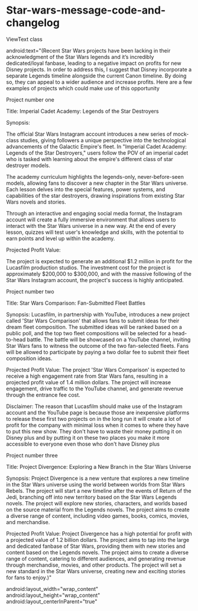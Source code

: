 # Star-wars-message-code-and-changelog

ViewText class


android:text="(Recent Star Wars projects have been lacking in their acknowledgment of the Star Wars legends and it’s incredibly dedicated/loyal fanbase, leading to a negative impact on profits for new Disney projects. In order to address this, I suggest that Disney incorporate a separate Legends timeline alongside the current Canon timeline. By doing so, they can appeal to a wider audience and increase profits. Here are a few examples of projects which could make use of this opportunity


Project number one

Title: Imperial Cadet Academy: Legends of the Star Destroyers

Synopsis:

The official Star Wars Instagram account introduces a new series of mock-class studies, giving followers a unique perspective into the technological advancements of the Galactic Empire's fleet. In "Imperial Cadet Academy: Legends of the Star Destroyers," users follow the POV of an imperial cadet who is tasked with learning about the empire's different class of star destroyer models.

The academy curriculum highlights the legends-only, never-before-seen models, allowing fans to discover a new chapter in the Star Wars universe. Each lesson delves into the special features, power systems, and capabilities of the star destroyers, drawing inspirations from existing Star Wars novels and stories.

Through an interactive and engaging social media format, the Instagram account will create a fully immersive environment that allows users to interact with the Star Wars universe in a new way. At the end of every lesson, quizzes will test user's knowledge and skills, with the potential to earn points and level up within the academy.

Projected Profit Value:

The project is expected to generate an additional $1.2 million in profit for the Lucasfilm production studios. The investment cost for the project is approximately   $200,000 to $300,000, and with the massive following of the Star Wars Instagram account, the project's success is highly anticipated.



Project number two

Title: Star Wars Comparison: Fan-Submitted Fleet Battles

Synopsis: Lucasfilm, in partnership with YouTube, introduces a new project called 'Star Wars Comparison' that allows fans to submit ideas for their dream fleet composition. The submitted ideas will be ranked based on a public poll, and the top two fleet compositions will be selected for a head-to-head battle. The battle will be showcased on a YouTube channel, inviting Star Wars fans to witness the outcome of the two fan-selected fleets. Fans will be allowed to participate by paying a two dollar fee to submit their fleet composition ideas.

Projected Profit Value: The project 'Star Wars Comparison' is expected to receive a high engagement rate from Star Wars fans, resulting in a projected profit value of 1.4 million dollars. The project will increase engagement, drive traffic to the YouTube channel, and generate revenue through the entrance fee cost.

Disclaimer: The reason that Lucasfilm should make use of the Instagram account and the YouTube page is because those are inexpensive platforms to release these first two projects on in the long run it will create a lot of profit for the company with minimal loss when it comes to where they have to put this new show. They don't have to waste their money putting it on Disney plus and  by putting it on these two places you make it more accessible to everyone even those who don't have Disney plus

Project number three

Title: Project Divergence: Exploring a New Branch in the Star Wars Universe

Synopsis: Project Divergence is a new venture that explores a new timeline in the Star Wars universe using the world between worlds from Star Wars Rebels. The project will start a new timeline after the events of Return of the Jedi, branching off into new territory based on the Star Wars Legends novels. The project will explore new stories, characters, and worlds based on the source material from the Legends novels. The project aims to create a diverse range of content, including video games, books, comics, movies, and merchandise.

Projected Profit Value: Project Divergence has a high potential for profit with a projected value of 1.2 billion dollars. The project aims to tap into the large and dedicated fanbase of Star Wars, providing them with new stories and content based on the Legends novels. The project aims to create a diverse range of content, catering to different audiences, and generating revenue through merchandise, movies, and other products. The project will set a new standard in the Star Wars universe, creating new and exciting stories for fans to enjoy.)"


android:layout_width="wrap_content"
android:layout_height="wrap_content"
android:layout_centerInParent="true"
